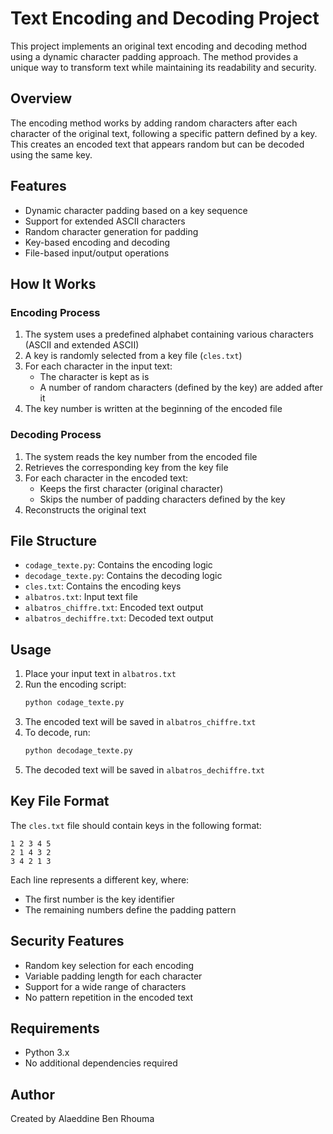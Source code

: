 # Text Encoding and Decoding Project

This project implements an original text encoding and decoding method using a dynamic character padding approach. The method provides a unique way to transform text while maintaining its readability and security.

## Overview

The encoding method works by adding random characters after each character of the original text, following a specific pattern defined by a key. This creates an encoded text that appears random but can be decoded using the same key.

## Features

- Dynamic character padding based on a key sequence
- Support for extended ASCII characters
- Random character generation for padding
- Key-based encoding and decoding
- File-based input/output operations

## How It Works

### Encoding Process

1. The system uses a predefined alphabet containing various characters (ASCII and extended ASCII)
2. A key is randomly selected from a key file (`cles.txt`)
3. For each character in the input text:
   - The character is kept as is
   - A number of random characters (defined by the key) are added after it
4. The key number is written at the beginning of the encoded file

### Decoding Process

1. The system reads the key number from the encoded file
2. Retrieves the corresponding key from the key file
3. For each character in the encoded text:
   - Keeps the first character (original character)
   - Skips the number of padding characters defined by the key
4. Reconstructs the original text

## File Structure

- `codage_texte.py`: Contains the encoding logic
- `decodage_texte.py`: Contains the decoding logic
- `cles.txt`: Contains the encoding keys
- `albatros.txt`: Input text file
- `albatros_chiffre.txt`: Encoded text output
- `albatros_dechiffre.txt`: Decoded text output

## Usage

1. Place your input text in `albatros.txt`
2. Run the encoding script:
   ```bash
   python codage_texte.py
   ```
3. The encoded text will be saved in `albatros_chiffre.txt`
4. To decode, run:
   ```bash
   python decodage_texte.py
   ```
5. The decoded text will be saved in `albatros_dechiffre.txt`

## Key File Format

The `cles.txt` file should contain keys in the following format:
```
1 2 3 4 5
2 1 4 3 2
3 4 2 1 3
```

Each line represents a different key, where:
- The first number is the key identifier
- The remaining numbers define the padding pattern

## Security Features

- Random key selection for each encoding
- Variable padding length for each character
- Support for a wide range of characters
- No pattern repetition in the encoded text

## Requirements

- Python 3.x
- No additional dependencies required

## Author

Created by Alaeddine Ben Rhouma 